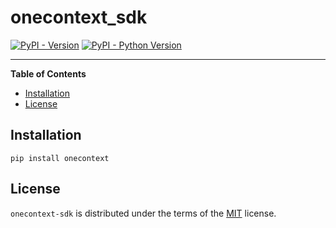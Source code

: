# onecontext_sdk

[![PyPI - Version](https://img.shields.io/pypi/v/onecontext-sdk.svg)](https://pypi.org/project/onecontext-sdk)
[![PyPI - Python Version](https://img.shields.io/pypi/pyversions/onecontext-sdk.svg)](https://pypi.org/project/onecontext-sdk)

-----

**Table of Contents**

- [Installation](#installation)
- [License](#license)

## Installation

```console
pip install onecontext
```

## License

`onecontext-sdk` is distributed under the terms of the [MIT](https://spdx.org/licenses/MIT.html) license.
